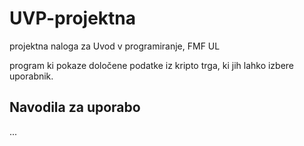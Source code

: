 # UVP-projektna
projektna naloga za Uvod v programiranje, FMF UL

program ki pokaze določene podatke iz kripto trga, ki jih lahko izbere uporabnik.

## Navodila za uporabo
...
